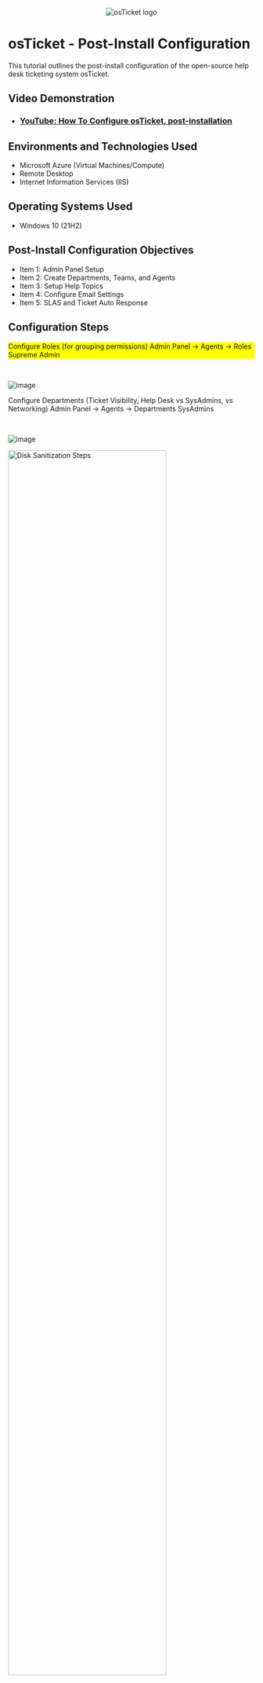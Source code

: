 <p align="center">
<img src="https://i.imgur.com/Clzj7Xs.png" alt="osTicket logo"/>
</p>

<h1>osTicket - Post-Install Configuration</h1>
This tutorial outlines the post-install configuration of the open-source help desk ticketing system osTicket.<br />


<h2>Video Demonstration</h2>

- ### [YouTube: How To Configure osTicket, post-installation](https://www.youtube.com)

<h2>Environments and Technologies Used</h2>

- Microsoft Azure (Virtual Machines/Compute)
- Remote Desktop
- Internet Information Services (IIS)

<h2>Operating Systems Used </h2>

- Windows 10</b> (21H2)

<h2>Post-Install Configuration Objectives</h2>

- Item 1: Admin Panel Setup
- Item 2: Create Departments, Teams, and Agents
- Item 3: Setup Help Topics
- Item 4: Configure Email Settings
- Item 5: SLAS and Ticket Auto Response

<h2>Configuration Steps</h2>

<p style="background-color: yellow;">
Configure Roles (for grouping permissions)
Admin Panel -> Agents -> Roles
Supreme Admin
</p>
<br />

![image](https://github.com/user-attachments/assets/16999d20-003e-4ec6-b760-af5b473ff168)

<p>
  Configure Departments (Ticket Visibility, Help Desk vs SysAdmins, vs Networking)
Admin Panel -> Agents -> Departments
SysAdmins

</p>
<br />

![image](https://github.com/user-attachments/assets/a449912f-e4d2-49f3-b71d-2ba4be81dfb0)


<p>
<img src="https://i.imgur.com/DJmEXEB.png" height="80%" width="80%" alt="Disk Sanitization Steps"/>
</p>
<p>
  Configure Teams
Admin Panel -> Agents -> Teams (Pull Agents from different Departments)
Online Banking

</p>
<br />

<p>
Configure SLA
Admin Panel -> Manage -> SLA
Sev-A (Grace Period: 1 hour, Schedule: 24/7)
Sev-B (Grace Period: 4 hours, Schedule: 24/7)
Sev-C (Grace Period: 8 hours, Business Hours)
</p>

![image](https://github.com/user-attachments/assets/af15b328-bb9d-43b5-8b8a-57431960a588)

